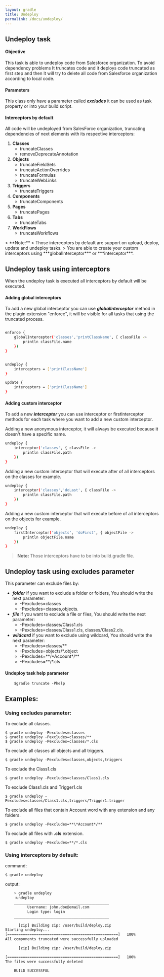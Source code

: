 ```yaml
---
layout: gradle
title: Undeploy
permalink: /docs/undeploy/
---
```

## Undeploy task

#### **Objective**

This task is able to undeploy code from Salesforce organization. To avoid dependency problems It truncates code and it deploys code truncated as first step and then It will try to delete all code from Salesforce organization according to local code.

#### **Parameters**

This class only have a parameter called ***excludes*** it can be used as task property or into your build script.

#### **Interceptors by default**

All code will be undeployed from SalesForce organization, truncating dependencies of next elements with its respective interceptors:
<ol>
    <li>
         <strong>Classes </strong>
        <ul>
            <li> truncateClasses</li>
            <li> removeDeprecateAnnotation</li>
        </ul>
    </li>
    <li>
        <strong>Objects</strong>
        <ul>
            <li> truncateFieldSets</li>
            <li> truncateActionOverrides</li>
            <li> truncateFormulas</li>
            <li> truncateWebLinks</li>
        </ul>
    </li>
    <li>
        <strong>Triggers</strong>
        <ul>
            <li> truncateTriggers</li>
        </ul>
    </li>
    <li>
        <strong>Components</strong>
        <ul>
            <li> truncateComponents</li>
        </ul>
    </li>
    <li>
        <strong>Pages</strong>
        <ul>
            <li> truncatePages</li>
        </ul>
    </li>
    <li>
        <strong>Tabs</strong>
        <ul>
            <li> truncateTabs</li>
        </ul>
    </li>
    <li>
        <strong>WorkFlows</strong>
        <ul>
            <li> truncateWorkflows</li>
        </ul>
    </li>
</ol>
> **Note:**
> Those interceptors by default are support on upload, deploy, update and undeploy tasks.
> You are able to create your custom interceptors using ***globalInterceptor*** or ***interceptor***.


## Undeploy task using interceptors
When the undeploy task is executed all interceptors by default will be executed.



#### **Adding global interceptors**
 To add a new global interceptor you can use ***globalInterceptor*** method in the plugin extension "enforce", it will be visible for all tasks that using the truncated process.

```bash

enforce {
    globalInterceptor('classes','printClassName', { classFile ->
        println classFile.name
    })
}


undeploy {
    interceptors = ['printClassName']
}

update {
    interceptors = ['printClassName']
}

```

#### **Adding custom interceptor**
To add a new ***interceptor*** you can use interceptor or firstInterceptor methods for each task where you want to add a new custom interceptor.

Adding a new anonymous interceptor, it will always be executed because it doesn't have a specific name.

```bash
undeploy {
    interceptor('classes', { classFile ->
        println classFile.path
    })
}

```

Adding a new custom interceptor that will execute after of all interceptors on the classes for example.

```bash
undeploy {
    interceptor('classes','doLast', { classFile ->
        println classFile.path
    })
}

```

Adding a new custom interceptor that will execute before of all interceptors on the objects for example.

```bash
undeploy {
    firstInterceptor('objects', 'doFirst', { objectFile ->
        println objectFile.name 
    })
}

```

>**Note:** Those interceptors have to be into build.gradle file.

## Undeploy task using excludes parameter
This parameter can exclude files by:

* ***folder*** if you want to exclude a folder or folders, You should write the next parameter:
	* -Pexcludes=classes
    * -Pexcludes=classes,objects.
* ***file*** if you want to exclude a file or files, You should write the next parameter:
	* -Pexcludes=classes/Class1.cls
    * -Pexcludes=classes/Class1.cls, classes/Class2.cls.
* ***wildcard*** if you want to exclude using wildcard, You should write the next parameter:
	* -Pexcludes=classes/**
    * -Pexcludes=objects/\*.object
    * -Pexcludes=\*\*/\*Account\*/**
    * -Pexcludes=\*\*/*.cls


#### **Undeploy task help parameter**

		$gradle truncate -Phelp

## **Examples:**

### **Using excludes parameter:**
To exclude all classes.

	$ gradle undeploy -Pexcludes=classes
	$ gradle undeploy -Pexcludes=classes/**
	$ gradle undeploy -Pexcludes=classes/*.cls

To exclude all classes all objects and all triggers.

	$ gradle undeploy -Pexcludes=classes,objects,triggers

To exclude the Class1.cls

	$ gradle undeploy -Pexcludes=classes/Class1.cls

To exclude Class1.cls and Trigger1.cls

	$ gradle undeploy -Pexcludes=classes/Class1.cls,triggers/Trigger1.trigger

To exclude all files that contain Account word with any extension and any folders.

	$ gradle undeploy -Pexcludes=**\*Account*/**

To exclude all files with  **.cls** extension.

	$ gradle undeploy -Pexcludes=**/*.cls


###  **Using interceptors by default:**

command:

	$ gradle undeploy

output:

```bash
    > gradle undeploy
    :undeploy
    ___________________________________________
          Username: john.doe@email.com
          Login type: login
    ___________________________________________

      [zip] Building zip: /user/build/deploy.zip
Starting undeploy...
[==================================================]   100%
All components truncated were successfully uploaded

      [zip] Building zip: /user/build/deploy.zip

[==================================================]   100%
The files were successfully deleted

    BUILD SUCCESSFUL
```


